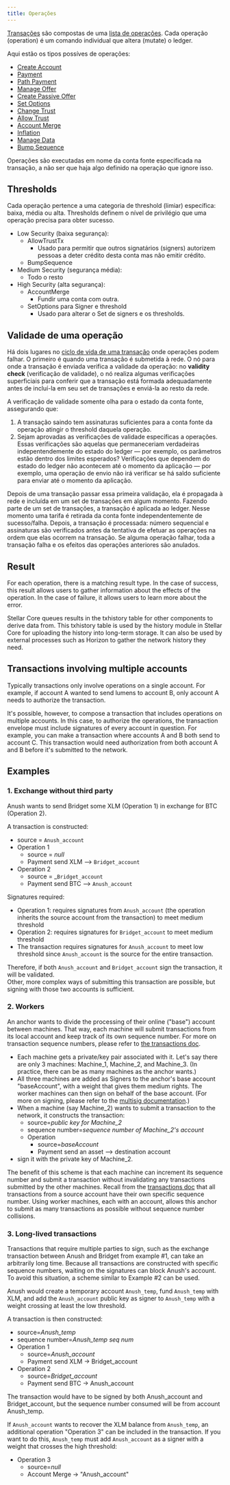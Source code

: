 ```yaml
---
title: Operações
---
```


[Transações](./transactions.md) são compostas de uma [lista de operações](./list-of-operations.md). Cada
operação (operation) é um comando individual que altera (mutate) o ledger.

Aqui estão os tipos possíves de operações:
- [Create Account](./list-of-operations.md#create-account)
- [Payment](./list-of-operations.md#payment)
- [Path Payment](./list-of-operations.md#path-payment)
- [Manage Offer](./list-of-operations.md#manage-offer)
- [Create Passive Offer](./list-of-operations.md#create-passive-offer)
- [Set Options](./list-of-operations.md#set-options)
- [Change Trust](./list-of-operations.md#change-trust)
- [Allow Trust](./list-of-operations.md#allow-trust)
- [Account Merge](./list-of-operations.md#account-merge)
- [Inflation](./list-of-operations.md#inflation)
- [Manage Data](./list-of-operations.md#manage-data)
- [Bump Sequence](./list-of-operations.md#bump-sequence)

Operações são executadas em nome da conta fonte especificada na
transação, a não ser que haja algo definido na operação que ignore isso.

## Thresholds

Cada operação pertence a uma categoria de threshold (limiar) específica: baixa, média ou alta.
Thresholds definem o nível de privilégio que uma operação precisa para obter sucesso.

* Low Security (baixa segurança):
  * AllowTrustTx
    * Usado para permitir que outros signatários (signers) autorizem pessoas a deter crédito desta conta mas não emitir crédito.
  * BumpSequence
* Medium Security (segurança média):
  * Todo o resto
* High Security (alta segurança):
  * AccountMerge
    * Fundir uma conta com outra.
  * SetOptions para Signer e threshold
    * Usado para alterar o Set de signers e os thresholds.


## Validade de uma operação

Há dois lugares no [ciclo de vida de uma transação](./transactions.md#life-cycle) onde operações podem falhar. O primeiro é quando uma transação é submetida à rede. O nó para onde a transação é enviada verifica a validade da operação: no **validity check** (verificação de validade), o nó realiza algumas verificações superficiais para conferir que a transação está formada adequadamente antes de incluí-la em seu set de transações e enviá-la ao resto da rede.

A verificação de validade somente olha para o estado da conta fonte, assegurando que:

1) A transação saindo tem assinaturas suficientes para a conta fonte da operação atingir o threshold daquela operação.
2) Sejam aprovadas as verificações de validade específicas a operações. Essas verificações são aquelas que permaneceriam verdadeiras indepentendemente do estado do ledger — por exemplo, os parâmetros estão dentro dos limites esperados? Verificações que dependem do estado do ledger não acontecem até o momento da aplicação — por exemplo, uma operação de envio não irá verificar se há saldo suficiente para enviar até o momento da aplicação.

Depois de uma transação passar essa primeira validação, ela é propagada à rede e incluída em um set de transações em algum momento. Fazendo parte de um set de transações, a transação é aplicada ao ledger. Nesse momento uma tarifa é retirada da conta fonte independentemente de sucesso/falha. Depois, a transação é processada: número sequencial e assinaturas são verificados antes da tentativa de efetuar as operações na ordem que elas ocorrem na transação. Se alguma operação falhar, toda a transação falha e os efeitos das operações anteriores são anulados.


## Result

For each operation, there is a matching result type. In the case of success, this result allows users to gather information about the effects of the operation. In the case of failure, it allows users to learn more about the error.

Stellar Core queues results in the txhistory table for other components to derive data from. This txhistory table is used by the history module in Stellar Core for uploading the history into long-term storage. It can also be used by external processes such as Horizon to gather the network history they need.

## Transactions involving multiple accounts

Typically transactions only involve operations on a single account. For example, if account A wanted to send lumens to account B, only account A needs to authorize the transaction.

It's possible, however, to compose a transaction that includes operations on multiple accounts. In this case, to authorize the operations, the transaction envelope must include signatures of every account in question. For example, you can make a transaction where accounts A and B both send to account C. This transaction would need authorization from both account A and B before it's submitted to the network.


## Examples
### 1. Exchange without third party

  Anush wants to send Bridget some XLM (Operation 1) in exchange for BTC (Operation 2).

  A transaction is constructed:
  * source = `Anush_account`
  * Operation 1
    * source = _null_
    * Payment send XLM --> `Bridget_account`
  * Operation 2
    * source = _`Bridget_account`
    * Payment send BTC --> `Anush_account`

   Signatures required:
  * Operation 1: requires signatures from `Anush_account` (the operation inherits
    the source account from the transaction) to meet medium threshold
  * Operation 2: requires signatures for `Bridget_account` to meet medium threshold
  * The transaction requires signatures for `Anush_account` to meet low threshold since `Anush_account` is the
    source for the entire transaction.

Therefore, if both `Anush_account` and `Bridget_account` sign the transaction, it will be validated.  
Other, more complex ways of submitting this transaction are possible, but signing with those two accounts is sufficient.

### 2. Workers

   An anchor wants to divide the processing of their online ("base") account between machines. That way, each machine will submit transactions from its local account and keep track of its own sequence number. For more on transaction sequence numbers, please refer to [the transactions doc](./transactions.md).

   * Each machine gets a private/key pair associated with it. Let's say there are only 3 machines: Machine_1, Machine_2, and Machine_3. (In practice, there can be as many machines as the anchor wants.)
   * All three machines are added as Signers to the anchor's base account "baseAccount", with
     a weight that gives them medium rights. The worker machines can then sign on behalf of the base account. (For more on signing, please refer to the [multisig documentation](multi-sig.md).)
   * When a machine (say Machine_2) wants to submit a transaction to the network, it constructs the transaction:
      * source=_public key for Machine_2_
      * sequence number=_sequence number of Machine_2's account_
      * Operation
        * source=_baseAccount_
        * Payment send an asset --> destination account
   * sign it with the private key of Machine_2.

   The benefit of this scheme is that each machine can increment its sequence number and submit a transaction without invalidating any transactions submitted by the other machines.  Recall from the [transactions doc](transactions.md) that all transactions from a source account have their own specific sequence number.  Using worker machines, each with an account, allows this anchor to submit as many transactions as possible without sequence number collisions.

### 3. Long-lived transactions

Transactions that require multiple parties to sign, such as the exchange transaction between Anush and Bridget from example #1, can take an arbitrarily long time. Because all transactions are constructed with specific sequence numbers, waiting on the signatures can block Anush's account. To avoid this situation, a scheme similar to Example #2 can be used.

  Anush would create a temporary account `Anush_temp`, fund `Anush_temp` with XLM, and add the `Anush_account` public key as signer to `Anush_temp` with a weight crossing at least the low threshold.

  A transaction is then constructed:
  * source=_Anush_temp_
  * sequence number=_Anush_temp seq num_
  * Operation 1
    * source=_Anush_account_
    * Payment send XLM -> Bridget_account
  * Operation 2
    * source=_Bridget_account_
    * Payment send BTC -> Anush_account

  The transaction would have to be signed by both Anush_account and Bridget_account, but the sequence
  number consumed will be from account Anush_temp.

  If `Anush_account` wants to recover the XLM balance from `Anush_temp`, an additional operation "Operation 3" can be included in the transaction. If you want to do this, `Anush_temp` must add `Anush_account` as a signer with a weight that crosses the high threshold:
  * Operation 3
    * source=_null_
    * Account Merge -> "Anush_account"
